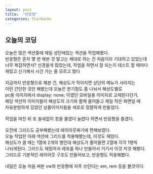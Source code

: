 ```yaml
---
layout: post
title:  "반응형"
categories: Starbucks
---
```



## 오늘의 코딩

오늘은 많은 섹션중에 제일 상단에있는 섹션을 작업해봤다.     
반응형은 혼자 몇 번 해본 것 말고는 제대로 하는 건 처음이라 기대하고 있었는데       
너무 복잡하면서? 신경쓸게 많았는데, 작업을 하면서 잘 되는지 테스트 할 때마다    
재밌고 신기해서 시간 가는 줄 모르고 했다    
<br>
지금까지 반응형으로 해본 건, 해상도가 작아지면 상단의 메뉴가 사라지는   
이런 간단한 것만 해봤는데 오늘은 분기점도 좀 나눠서 해상도별로      
pc용 이미지에서 display: none; 이였던 모바일용 이미지로 교체된다던가,   
해당 섹션의 이미지들이 해상도의 크기와 함께 줄어들고 제일 작은 화면일 때    
자유분방하게 있었던 상품이미지들을 세로로 정렬하게 만들었다.    
<br>
작업을 마친 뒤 또 쉴새없이 창을 줄였다 늘렸다 하면서 반응형을 즐겼다.  
<br> 
오전에 그리드도 공부해봤는데 레이아웃짜기에 편해보였다.      
오늘 작업한 아래 섹션에 그리드를 적용해봤는데, 이것도 재밌다.       
해상도가 클 때는 1열에 2개의 행인데 해상도가 줄어들면 2열에 각각 1행씩  
나뉘게된다. 그리드도 재밌어서 레포를 하나 만들어서 거기서 이것 저것 해봤다.     
그리드로 기본적인 레이아웃 구조도 만들어보고, 반응형도 적용해봤다.      
<br>
내일은 오늘 처음 써본 vw와 반응형에 자주 쓰인다는 em, rem 등을 볼것이다.